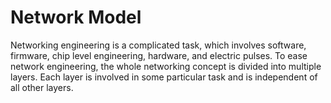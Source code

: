 # Network Model
Networking engineering is a complicated task, which involves software, firmware, chip level engineering, hardware, and electric pulses. To ease network engineering, the whole networking concept is divided into multiple layers. Each layer is involved in some particular task and is independent of all other layers.
